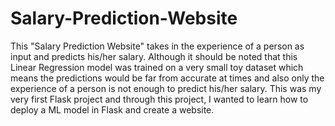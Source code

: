 # Salary-Prediction-Website

This "Salary Prediction Website" takes in the experience of a person as input and predicts his/her salary. Although it should be noted that this Linear Regression model was trained on a very small toy dataset which means the predictions would be far from accurate at times and also only the experience of a person is not enough to predict his/her salary. This was my very first Flask project and through this project, I wanted to learn how to deploy a ML model in Flask and create a website.
